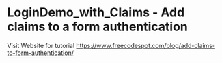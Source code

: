 # LoginDemo_with_Claims - Add claims to a form authentication
Visit Website for tutorial https://www.freecodespot.com/blog/add-claims-to-form-authentication/
